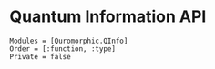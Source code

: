 # Quantum Information API

```@autodocs
Modules = [Quromorphic.QInfo]
Order = [:function, :type]
Private = false